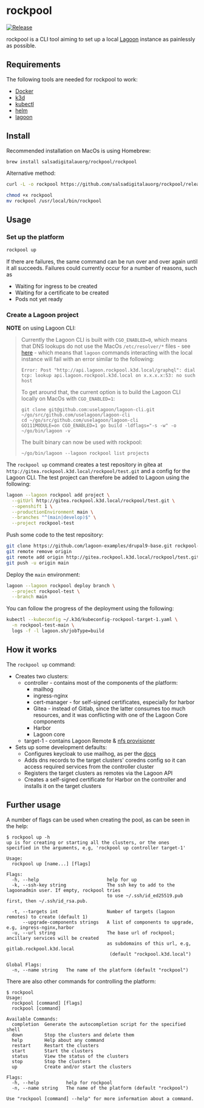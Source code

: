 # rockpool
[![Release](https://img.shields.io/github/v/release/salsadigitalauorg/rockpool)](https://github.com/salsadigitalauorg/rockpool/releases/latest)

rockpool is a CLI tool aiming to set up a local [Lagoon](https://github.com/uselagoon/lagoon) instance as painlessly as possible.

## Requirements

The following tools are needed for rockpool to work:
- [Docker](https://docs.docker.com/get-docker/)
- [k3d](https://github.com/k3d-io/k3d/#get)
- [kubectl](https://kubernetes.io/docs/tasks/tools/)
- [helm](https://helm.sh/docs/intro/install/)
- [lagoon](https://github.com/uselagoon/lagoon-cli#install)

## Install

Recommended installation on MacOs is using Homebrew:
```sh
brew install salsadigitalauorg/rockpool/rockpool
```

Alternative method:
```sh
curl -L -o rockpool https://github.com/salsadigitalauorg/rockpool/releases/latest/download/rockpool-$(uname -s)-$(uname -m)

chmod +x rockpool
mv rockpool /usr/local/bin/rockpool
```

## Usage

### Set up the platform

```sh
rockpool up
```
If there are failures, the same command can be run over and over again until it all succeeds. Failures could currently occur for a number of reasons, such as

- Waiting for ingress to be created
- Waiting for a certificate to be created
- Pods not yet ready

### Create a Lagoon project
**NOTE** on using Lagoon CLI:
> Currently the Lagoon CLI is built with `CGO_ENABLED=0`, which means that DNS lookups do not use the MacOs `/etc/resolver/*` files - see [here](https://github.com/golang/go/issues/12524#issuecomment-1006174901) - which means that `lagoon` commands interacting with the local instance will fail with an error similar to the following:
>
> ```Error: Post "http://api.lagoon.rockpool.k3d.local/graphql": dial tcp: lookup api.lagoon.rockpool.k3d.local on x.x.x.x:53: no such host```
>
> To get around that, the current option is to build the Lagoon CLI locally on MacOs with `CGO_ENABLED=1`:
> ```
> git clone git@github.com:uselagoon/lagoon-cli.git ~/go/src/github.com/uselagoon/lagoon-cli
> cd ~/go/src/github.com/uselagoon/lagoon-cli
> GO111MODULE=on CGO_ENABLED=1 go build -ldflags="-s -w" -o ~/go/bin/lagoon -v
> ```
> The built binary can now be used with rockpool:
> ```
> ~/go/bin/lagoon --lagoon rockpool list projects
> ```

The `rockpool up` command creates a test repository in gitea at `http://gitea.rockpool.k3d.local/rockpool/test.git` and a config for the Lagoon CLI. The test project can therefore be added to Lagoon using the following:

```sh
lagoon --lagoon rockpool add project \
  --gitUrl http://gitea.rockpool.k3d.local/rockpool/test.git \
  --openshift 1 \
  --productionEnvironment main \
  --branches "^(main|develop)$" \
  --project rockpool-test
```

Push some code to the test repository:
```sh
git clone https://github.com/lagoon-examples/drupal9-base.git rockpool-test && cd $_
git remote remove origin
git remote add origin http://gitea.rockpool.k3d.local/rockpool/test.git
git push -u origin main
```

Deploy the `main` environment:

```sh
lagoon --lagoon rockpool deploy branch \
  --project rockpool-test \
  --branch main
```

You can follow the progress of the deployment using the following:
```sh
kubectl --kubeconfig ~/.k3d/kubeconfig-rockpool-target-1.yaml \
  -n rockpool-test-main \
  logs -f -l lagoon.sh/jobType=build
```

## How it works

The `rockpool up` command:
* Creates two clusters:
  * controller - contains most of the components of the platform:
    * mailhog
    * ingress-nginx
    * cert-manager - for self-signed certificates, especially for harbor
    * Gitea - instead of Gitlab, since the latter consumes too much resources, and it was conflicting with one of the Lagoon Core components
    * Harbor
    * Lagoon core
  * target-1 - contains Lagoon Remote & [nfs provisioner](https://github.com/kubernetes-sigs/nfs-ganesha-server-and-external-provisioner)
* Sets up some development defaults:
  * Configures keycloak to use mailhog, as per the [docs](https://docs.lagoon.sh/installing-lagoon/lagoon-core/#configure-keycloak)
  * Adds dns records to the target clusters' coredns config so it can access required services from the controller cluster
  * Registers the target clusters as remotes via the Lagoon API
  * Creates a self-signed certificate for Harbor on the controller and installs it on the target clusters


## Further usage

A number of flags can be used when creating the pool, as can be seen in the help:
```
$ rockpool up -h
up is for creating or starting all the clusters, or the ones
specified in the arguments, e.g, 'rockpool up controller target-1'

Usage:
  rockpool up [name...] [flags]

Flags:
  -h, --help                         help for up
  -k, --ssh-key string               The ssh key to add to the lagoonadmin user. If empty, rockpool tries
                                     to use ~/.ssh/id_ed25519.pub first, then ~/.ssh/id_rsa.pub.

  -t, --targets int                  Number of targets (lagoon remotes) to create (default 1)
      --upgrade-components strings   A list of components to upgrade, e.g, ingress-nginx,harbor
  -u, --url string                   The base url of rockpool; ancillary services will be created
                                     as subdomains of this url, e.g, gitlab.rockpool.k3d.local
                                      (default "rockpool.k3d.local")

Global Flags:
  -n, --name string   The name of the platform (default "rockpool")
```

There are also other commands for controlling the platform:
```
$ rockpool
Usage:
  rockpool [command] [flags]
  rockpool [command]

Available Commands:
  completion  Generate the autocompletion script for the specified shell
  down        Stop the clusters and delete them
  help        Help about any command
  restart     Restart the clusters
  start       Start the clusters
  status      View the status of the clusters
  stop        Stop the clusters
  up          Create and/or start the clusters

Flags:
  -h, --help          help for rockpool
  -n, --name string   The name of the platform (default "rockpool")

Use "rockpool [command] --help" for more information about a command.
```
